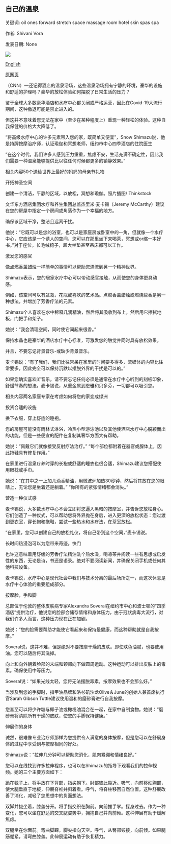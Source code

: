 ## 自己的温泉

关键词: oil ones forward stretch space massage room hotel skin spas spa

作者: Shivani Vora

发表日期: None

![](https://cdn.cnn.com/cnnnext/dam/assets/200324130002-02-person-in-bathtub-stock-super-tease.jpg)

[English](A%20spa%20of%20one%27s%20own.md)

[原网页](https://edition.cnn.com/travel/article/spa-at-home-tips-covid-19-wellness/index.html)

（CNN）—还记得酒店的温泉浴场，这些温泉浴场拥有宁静的环境，豪华的设施和舒适的护理吗？豪华的放松体验如何摆脱了日常生活的压力？

鉴于全球大多数豪华酒店和水疗中心都关闭或严格运营，因此在Covid-19大流行期间，这种撤退可能是禁止进入的。

但这并不意味着您无法在家中（至少在某种程度上）重现一种轻松的体验。这种自我保健的价格大大降低了。

“将高级水疗中心的许多元素带入您的家，既简单又便宜”，Snow Shimazu说，他是持牌按摩治疗师，认证瑜伽和冥想老师，纽约市中心四季酒店的住院医生

“在这个时代，我们许多人感到压力重重，焦虑不安，生活充满不确定性，因此我们需要一种温泉能够提供比以往任何时候都更多的镇静效果。”

相关内容50个送给世界上最好的妈妈的母亲节礼物

开拓神圣空间

创建一个清洁，平静的区域，以放松，冥想和瑜伽。照片插图/ Thinkstock

文华东方酒店集团水疗和养生集团总监杰里米·麦卡锡（Jeremy McCarthy）建议在您的房屋中指定一个房间或角落作为一个幸福的地方。

确保该区域干净，整洁且远离干扰。

他说：“它既可以是您的浴室，也可以是家庭房或卧室中的一角，但就像一个水疗中心，它应该是一个诱人的空间，您可以在那里坐下来喝茶，冥想或or缩一本好书。”对于座位，长毛绒椅子，超大坐垫甚至吊床都可以工作。

激发您的感官

像点燃香薰蜡烛一样简单的事情可以帮助您漂流到另一个精神世界。

Shimazu表示，您的居家水疗中心可以带动感官接触，从而使您的身体更具动感。

例如，该空间可以有盆栽，花瓶或喜欢的艺术品。点燃香薰蜡烛或燃烧些香是另一种想法，并增加了芳香疗法的元素。

Shimazu个人喜欢在水中稀释几滴精油，然后将其吸收到布上，然后用它擦拭地板，门把手和架子。

她说：“我会清理空间，同时使它闻起来很香。”

保持水晶也是豪华的酒店水疗中心标准，可激发您的触觉并同时具有放松效果。

并且，不要忘记背景音乐-或缺少背景音乐。

麦卡锡说：“有了我们，我们比往常呆在家里的时间要多得多，流媒体的内容比往常要多，因此完全可以保持沉默以摆脱外界的干扰是可以的。”

如果您确实喜欢听音乐，请不要忘记任何必须是通常在水疗中心听到的刻板印象，舒缓节奏的想法。麦卡锡说，从重金属到恩雅和贝多芬，一切都可以吸引您。

相关内容两名家庭专家在考虑如何将您的家变成绿洲

投资合适的设施

换下衣服，穿上舒适的睡袍。

您的房屋可能没有雨林式淋浴，冷热小型游泳池以及其他使酒店水疗中心脱颖而出的功能，但是一些便宜的配件在复制其奢华方面大有帮助。

她说：“佩戴它们就像接受反射疗法治疗。” “每个部位都附着在器官或腺体上，因此拖鞋具有修复作用。”

在家里进行温泉疗养时穿的长袍或舒适的睡衣也很合适，Shimazu建议您搭配使用眼枕或手巾。

她说：“在其中之一上加几滴香精油，用微波炉加热30秒钟，然后将其放在您的眼睛上，无论您是坐着还是躺着。” “你所有的紧张情绪都会消失。”

营造一种仪式感

麦卡锡说，大多数水疗中心不会立即将您逼入黑暗的按摩室，并告诉您放松身心。它们创造了一种仪式，可以帮助您将外界抛在身后，进入更深的放松状态：您过渡到更衣室，穿长袍和拖鞋，尝试一些热水和水疗法，在茶室放松。

“在家里，您可以创建自己的放松礼仪，将自己带到这个空间，”麦卡锡说。

长时间热浸泡可以为您带来奇迹。快门

也许这意味着用舒缓的芳香疗法精油洗个热水澡，喝凉茶并阅读一些有思想或启发性的东西，无论是诗，书还是语录。绝对不要阅读新闻，并确保关闭手机或任何其他科技设备。

麦卡锡说，水疗中心是现代社会中我们与技术分离的最后场所之一，而这次休息是水疗中心体验的重要组成部分。

按摩脸，手和脚

总部位于伦敦的整体皮肤病专家Alexandra Soveral在纽约市中心和波士顿的“四季酒店”提供治疗，他说您的脸部会储存情绪和身体压力，由于冠状病毒大流行，对我们许多人而言，这种压力现在正在加剧。

她说：“您的脸需要帮助才能使它看起来和保持最健康，而这种帮助就是自我按摩。”

Soveral说，这并不难，但是绝对不要按摩干燥的皮肤。即使肤色油腻，也要使用油。您可以随后将其洗掉。

向上和向外朝着脸部的末端和颈部向下做圆周运动。这种运动可以排出皮肤上的毒素。确保使用中等压力。

Soveral说：“如果光线太轻，您将无法摆脱毒素，按摩效果也不会那么好。”

当涉及到您的手脚时，指甲油品牌和洛杉矶沙龙Olive＆June的创始人兼首席执行官Sarah Gibson Tuttle建议使用温和的磨砂膏进行自我按摩。

您甚至可以将少许糖与椰子油或橄榄油混合在一起，在家中自制食物。她说：“磨砂膏将清除所有干燥的皮肤，使您的手脚保持健康。”

伸展你的身体

诚然，很难像专业治疗师那样为您提供令人满意的身体按摩，但是您可以在舒展身体的过程中享受到与按摩相同的好处。

Shimazu说：“拉伸几分钟可以帮助您消化，肌肉紧绷和情绪良好。”

您可以在线找到许多拉伸程序，也可以在Shimazu的指导下观看我们的拉伸视频。她的三个主要方面如下：

跪在毯子上，将手放在下背部，指尖朝下。肘部彼此靠近。吸气，向前移动胸部，使大腿垂直于地板，伸展脊椎并斜着看。呼气，将脊柱移回自然位置。这种舒展改善了消化，减轻了您思想中的负面想法。

双脚并拢坐着，膝盖分开。将手指交织在胸前。向前推手掌。探身过去。作为一种变化，您可以坐在舒适的交叉腿姿势中，拥抱自己并向前倾。这种伸展有助于缓解焦虑。

双腿坐在你面前。弯曲脚踝，脚尖指向天空。呼气，从臀部铰接，向前倾。如果腿筋绷紧，请弯曲膝盖。此伸展运动有助于恢复精力。